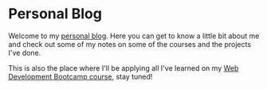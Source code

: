 # Personal Blog

Welcome to my [personal blog](www.gsantanav.com). Here you can get to know a
little bit about me and check out some of my notes on some of the courses and
the projects I've done.

This is also the place where I'll be applying all I've learned on my
[Web Development Bootcamp course](https://www.udemy.com/share/1013gG3@HtxhpqRYvnk-vqMugkjSL0lVBLllhKAPHMMWCeaUfn5HCRy8ExFquIMgiV6JpBPAMg==/),
stay tuned!